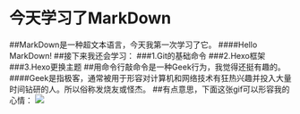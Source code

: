 # 今天学习了MarkDown
##MarkDown是一种超文本语言，今天我第一次学习了它。
####Hello MarkDown!
##接下来我还会学习：
###1.Git的基础命令
###2.Hexo框架
###3.Hexo更换主题
##用命令行敲命令是一种Geek行为，我觉得还挺有趣的。
####Geek是指极客，通常被用于形容对计算机和网络技术有狂热兴趣并投入大量时间钻研的人。所以俗称发烧友或怪杰。
##有点意思，下面这张gif可以形容我的心情：
![](https://qgt-style.oss-cn-hangzhou.aliyuncs.com/newcoursep4/g1/g1-2-2/tenor.gif)
